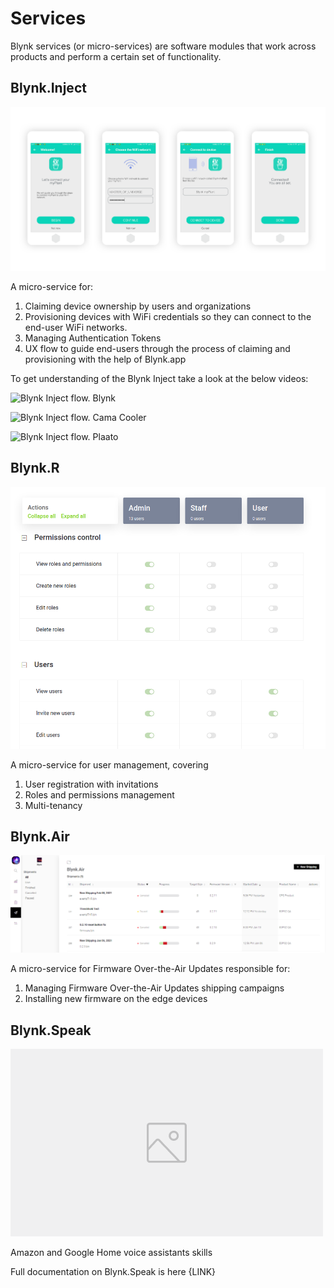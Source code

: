 # Services

Blynk services \(or micro-services\) are software modules that work across products and perform a certain set of functionality.

## Blynk.Inject

![Icon of of Blynk.inject](../../.gitbook/assets/wi-fi-wizard.png)

A micro-service for:

1. Claiming device ownership by users and organizations
2. Provisioning devices with WiFi credentials so they can connect to the end-user WiFi networks.
3. Managing Authentication Tokens
4. UX flow to guide end-users through the process of claiming and provisioning with the help of Blynk.app

To get understanding of the Blynk Inject take a look at the below videos:

  

![Blynk Inject flow. Blynk](http://img.youtube.com/vi/bXPEEmsEtPM/0.jpg)

![Blynk Inject flow. Cama Cooler](http://img.youtube.com/vi/GPneDxWvp4U/0.jpg)

![Blynk Inject flow. Plaato](http://img.youtube.com/vi/4RGAn0tlrHs/0.jpg)

## Blynk.**R**

![Icon of of Blynk.R](../../.gitbook/assets/blynk-permissions.png)

A micro-service for user management, covering

1. User registration with invitations
2. Roles and permissions management
3. Multi-tenancy

## Blynk.Air

![Icon of of Blynk.Air](../../.gitbook/assets/air.png)

A micro-service for Firmware Over-the-Air Updates responsible for:

1. Managing Firmware Over-the-Air Updates shipping campaigns
2. Installing new firmware on the edge devices

## Blynk.Speak

![Icon of of Blynk.Speak](../../.gitbook/assets/image-placeholder.png)

Amazon and Google Home voice assistants skills

Full documentation on Blynk.Speak is here {LINK}


